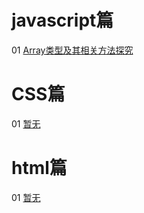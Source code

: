 ﻿# javascript篇

01 [Array类型及其相关方法探究](https://maze1943.github.io/Front-End-Maze/前端迷宫/javascript篇/001_Array类型及其相关方法探究.md)<br/>

# CSS篇
01 [暂无]()<br/>

# html篇
01 [暂无]()<br/>